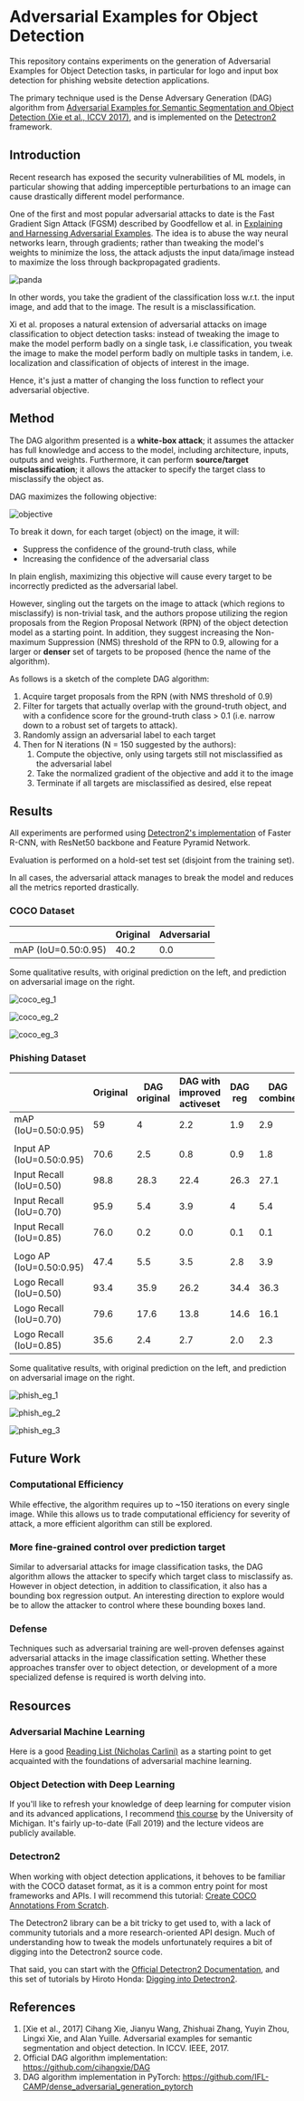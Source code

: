 # Adversarial Examples for Object Detection

This repository contains experiments on the generation of Adversarial Examples for Object Detection tasks, in particular for logo and input box detection for phishing website detection applications.

The primary technique used is the Dense Adversary Generation (DAG) algorithm from [Adversarial Examples for Semantic Segmentation and Object Detection (Xie et al., ICCV 2017)](https://arxiv.org/abs/1703.08603), and is implemented on the [Detectron2](https://github.com/facebookresearch/detectron2) framework.


## Introduction
Recent research has exposed the security vulnerabilities of ML models, in particular showing that adding imperceptible perturbations to an image can cause drastically different model performance.

One of the first and most popular adversarial attacks to date is the Fast Gradient Sign Attack (FGSM) described by Goodfellow et al. in [Explaining and Harnessing Adversarial Examples](https://arxiv.org/abs/1412.6572). The idea is to abuse the way neural networks learn, through gradients; rather than tweaking the model's weights to minimize the loss, the attack adjusts the input data/image instead to maximize the loss through backpropagated gradients.

![panda](figs/panda.png)

In other words, you take the gradient of the classification loss w.r.t. the input image, and add that to the image. The result is a misclassification.

Xi et al. proposes a natural extension of adversarial attacks on image classification to object detection tasks: instead of tweaking the image to make the model perform badly on a single task, i.e classification, you tweak the image to make the model perform badly on multiple tasks in tandem, i.e. localization and classification of objects of interest in the image.

Hence, it's just a matter of changing the loss function to reflect your adversarial objective.


## Method
The DAG algorithm presented is a **white-box attack**; it assumes the attacker has full knowledge and access to the model, including architecture, inputs, outputs and weights. Furthermore, it can perform **source/target misclassification**; it allows the attacker to specify the target class to misclassify the object as.

DAG maximizes the following objective:

![objective](figs/objective.png)

To break it down, for each target (object) on the image, it will:
- Suppress the confidence of the ground-truth class, while
- Increasing the confidence of the adversarial class

In plain english, maximizing this objective will cause every target to be incorrectly predicted as the adversarial label.

However, singling out the targets on the image to attack (which regions to misclassify) is non-trivial task, and the authors propose utilizing the region proposals from the Region Proposal Network (RPN) of the object detection model as a starting point. In addition, they suggest increasing the Non-maximum Suppression (NMS) threshold of the RPN to 0.9, allowing for a larger or **denser** set of targets to be proposed (hence the name of the algorithm).

As follows is a sketch of the complete DAG algorithm:
1. Acquire target proposals from the RPN (with NMS threshold of 0.9)
2. Filter for targets that actually overlap with the ground-truth object, and with a confidence score for the ground-truth class > 0.1 (i.e. narrow down to a robust set of targets to attack).
3. Randomly assign an adversarial label to each target
4. Then for N iterations (N = 150 suggested by the authors):
    1. Compute the objective, only using targets still not misclassified as the adversarial label
    2. Take the normalized gradient of the objective and add it to the image
    3. Terminate if all targets are misclassified as desired, else repeat


## Results
All experiments are performed using [Detectron2's implementation](https://github.com/facebookresearch/detectron2/blob/master/MODEL_ZOO.md) of Faster R-CNN, with ResNet50 backbone and Feature Pyramid Network.

Evaluation is performed on a hold-set test set (disjoint from the training set).

In all cases, the adversarial attack manages to break the model and reduces all the metrics reported drastically.

### COCO Dataset
|                     | Original | Adversarial |
|---------------------|----------|-------------|
| mAP (IoU=0.50:0.95) | 40.2     | 0.0         |

Some qualitative results, with original prediction on the left, and prediction on adversarial image on the right.

![coco_eg_1](figs/coco_eg_1.png)

![coco_eg_2](figs/coco_eg_2.png)

![coco_eg_3](figs/coco_eg_3.png)

### Phishing Dataset
|                          | Original | DAG original | DAG with improved activeset| DAG reg| DAG combine|
|--------------------------|----------|--------------|------------|--------------|------------|
| mAP (IoU=0.50:0.95)      | 59       | 4            | 2.2        | 1.9          | 2.9
|                          |          |              |            |              | 
| Input AP (IoU=0.50:0.95) | 70.6     | 2.5          | 0.8        | 0.9          | 1.8
| Input Recall (IoU=0.50)  | 98.8     | 28.3         | 22.4       | 26.3         | 27.1
| Input Recall (IoU=0.70)  | 95.9     | 5.4          | 3.9        | 4            | 5.4
| Input Recall (IoU=0.85)  | 76.0     | 0.2          | 0.0        | 0.1          | 0.1
|                          |          |              |            |              |
| Logo AP (IoU=0.50:0.95)  | 47.4     | 5.5          | 3.5        | 2.8          | 3.9
| Logo Recall (IoU=0.50)   | 93.4     | 35.9         | 26.2       | 34.4         | 36.3
| Logo Recall (IoU=0.70)   | 79.6     | 17.6         | 13.8       | 14.6         | 16.1
| Logo Recall (IoU=0.85)   | 35.6     | 2.4          | 2.7        | 2.0          | 2.3

Some qualitative results, with original prediction on the left, and prediction on adversarial image on the right.

![phish_eg_1](figs/phish_eg_1.png)

![phish_eg_2](figs/phish_eg_2.png)

![phish_eg_3](figs/phish_eg_3.png)


## Future Work
### Computational Efficiency
While effective, the algorithm requires up to ~150 iterations on every single image. While this allows us to trade computational efficiency for severity of attack, a more efficient algorithm can still be explored.

### More fine-grained control over prediction target
Similar to adversarial attacks for image classification tasks, the DAG algorithm allows the attacker to specify which target class to misclassify as. However in object detection, in addition to classification, it also has a bounding box regression output. An interesting direction to explore would be to allow the attacker to control where these bounding boxes land.

### Defense
Techniques such as adversarial training are well-proven defenses against adversarial attacks in the image classification setting. Whether these approaches transfer over to object detection, or development of a more specialized defense is required is worth delving into.


## Resources
### Adversarial Machine Learning
Here is a good [Reading List (Nicholas Carlini)](https://nicholas.carlini.com/writing/2018/adversarial-machine-learning-reading-list.html) as a starting point to get acquainted with the foundations of adversarial machine learning.

### Object Detection with Deep Learning
If you'll like to refresh your knowledge of deep learning for computer vision and its advanced applications, I recommend [this course](https://web.eecs.umich.edu/~justincj/teaching/eecs498/) by the University of Michigan. It's fairly up-to-date (Fall 2019) and the lecture videos are publicly available.

### Detectron2
When working with object detection applications, it behoves to be familiar with the COCO dataset format, as it is a common entry point for most frameworks and APIs. I will recommend this tutorial: [Create COCO Annotations From Scratch](https://www.immersivelimit.com/tutorials/create-coco-annotations-from-scratch).

The Detectron2 library can be a bit tricky to get used to, with a lack of community tutorials and a more research-oriented API design. Much of understanding how to tweak the models unfortunately requires a bit of digging into the Detectron2 source code.

That said, you can start with the [Official Detectron2 Documentation](https://detectron2.readthedocs.io/index.html), and this set of tutorials by Hiroto Honda: [Digging into Detectron2](https://medium.com/@hirotoschwert/digging-into-detectron-2-47b2e794fabd).


## References
1. [Xie et al., 2017] Cihang Xie, Jianyu Wang, Zhishuai Zhang, Yuyin
Zhou, Lingxi Xie, and Alan Yuille. Adversarial examples for semantic segmentation and object detection. In ICCV. IEEE, 2017.
2. Official DAG algorithm implementation: https://github.com/cihangxie/DAG
3. DAG algorithm implementation in PyTorch: https://github.com/IFL-CAMP/dense_adversarial_generation_pytorch